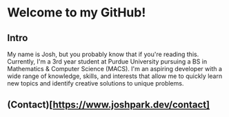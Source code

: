 # Welcome to my GitHub!

## Intro
My name is Josh, but you probably know that if you're reading this. Currently, I'm a 3rd year student at Purdue University pursuing a BS in Mathematics & Computer Science (MACS). I'm an aspiring developer with a wide range of knowledge, skills, and interests that allow me to quickly learn new topics and identify creative solutions to unique problems. 

## (Contact)[https://www.joshpark.dev/contact]
